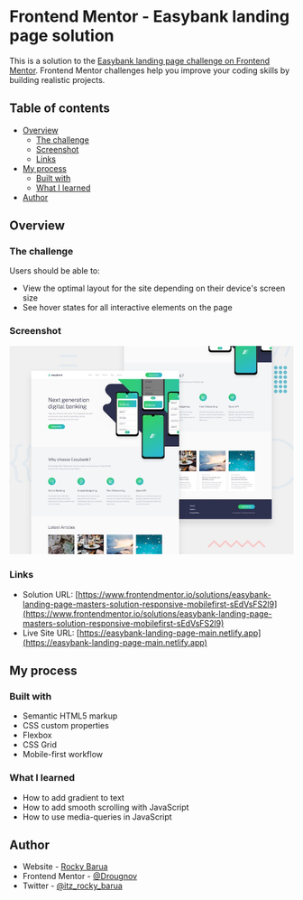 # Frontend Mentor - Easybank landing page solution

This is a solution to the [Easybank landing page challenge on Frontend Mentor](https://www.frontendmentor.io/challenges/easybank-landing-page-WaUhkoDN). Frontend Mentor challenges help you improve your coding skills by building realistic projects.

## Table of contents

-   [Overview](#overview)
    -   [The challenge](#the-challenge)
    -   [Screenshot](#screenshot)
    -   [Links](#links)
-   [My process](#my-process)
    -   [Built with](#built-with)
    -   [What I learned](#what-i-learned)
-   [Author](#author)

## Overview

### The challenge

Users should be able to:

-   View the optimal layout for the site depending on their device's screen size
-   See hover states for all interactive elements on the page

### Screenshot

![Easybank Landing Page's Screenshot](./design/desktop-preview.jpg)

### Links

-   Solution URL: [https://www.frontendmentor.io/solutions/easybank-landing-page-masters-solution-responsive-mobilefirst-sEdVsFS2l9](https://www.frontendmentor.io/solutions/easybank-landing-page-masters-solution-responsive-mobilefirst-sEdVsFS2l9)
-   Live Site URL: [https://easybank-landing-page-main.netlify.app](https://easybank-landing-page-main.netlify.app)

## My process

### Built with

-   Semantic HTML5 markup
-   CSS custom properties
-   Flexbox
-   CSS Grid
-   Mobile-first workflow

### What I learned

-   How to add gradient to text
-   How to add smooth scrolling with JavaScript
-   How to use media-queries in JavaScript

## Author

-   Website - [Rocky Barua](https://rockybarua.netlify.app/)
-   Frontend Mentor - [@Drougnov](https://www.frontendmentor.io/profile/Drougnov)
-   Twitter - [@itz_rocky_barua](https://twitter.com/itz_rocky_barua)
